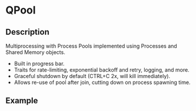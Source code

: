 # QPool

## Description

Multiprocessing with Process Pools implemented using Processes and Shared Memory objects.

- Built in progress bar.
- Traits for rate-limiting, exponential backoff and retry, logging, and more.
- Graceful shutdown by default (CTRL+C 2x, will kill immediately).
- Allows re-use of pool after join, cutting down on process spawning time.

## Example


